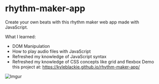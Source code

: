 # rhythm-maker-app
Create your own beats with this rhythm maker web app made with JavaScript.

What I learned:
- DOM Manipulation
- How to play audio files with JavaScript
- Refreshed my knowledge of JavaScript syntax
- Refreshed my knowledge of CSS concepts like grid and flexbox
Demo this project at: https://kyleblackie.github.io/rhythm-maker-app/

![Imgur](https://i.imgur.com/kHxnGD4.jpg)

